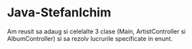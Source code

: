 # Java-StefanIchim
 
Am reusit sa adaug si celelalte 3 clase (Main, ArtistController si AlbumController) si sa rezolv lucrurile specificate in enunt.